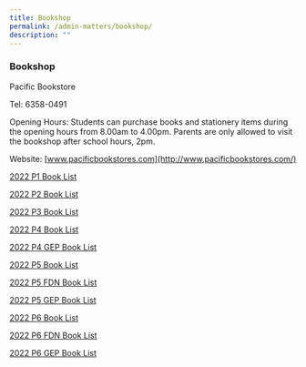 ```yaml
---
title: Bookshop
permalink: /admin-matters/bookshop/
description: ""
---
```

### **Bookshop**
Pacific Bookstore

Tel: 6358-0491

Opening Hours: Students can purchase books and stationery items during the opening hours from 8.00am to 4.00pm. Parents are only allowed to visit the bookshop after school hours, 2pm.

Website: [www.pacificbookstores.com](http://www.pacificbookstores.com/)

[2022 P1 Book List](/files/P1%202022%20Booklist.pdf)

[2022 P2 Book List](/files/P2%202022%20Booklist.pdf)

[2022 P3 Book List](/files/P3%202022%20Booklist.pdf)

[2022 P4 Book List](/files/P4%202022%20Booklist.pdf)

[2022 P4 GEP Book List](/files/P4%20GEP%20%202022%20Booklist.pdf)

[2022 P5 Book List](/files/P5%202022%20Booklist.pdf)

[2022 P5 FDN Book List](/files/P5%20FDN%20Booklist.pdf)

[2022 P5 GEP Book List](/files/P5%20GEP%20Booklist.pdf)

[2022 P6 Book List](/files/P6%20Booklist.pdf)

[2022 P6 FDN Book List](/files/P6%20FDN%20Booklist.pdf)

[2022 P6 GEP Book List](/files/P6%20GEP%20Booklist.pdf)
